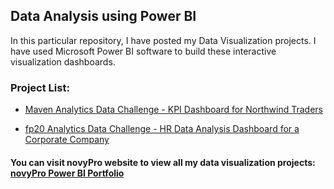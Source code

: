 ## Data Analysis using Power BI


In this particular repository, I have posted my Data Visualization projects. I have used Microsoft Power BI software to build these interactive visualization dashboards.  

### Project List:  


* [Maven Analytics Data Challenge - KPI Dashboard for Northwind Traders](https://github.com/rakeshbangla41/power_bi_projects/tree/main/Northwind%20Traders%20Gourmet%20Supply%20Data%20Analysis)  

* [fp20 Analytics Data Challenge - HR Data Analysis Dashboard for a Corporate Company](https://github.com/rakeshbangla41/power_bi_projects/tree/main/HR%20Data%20Analysis)





#### You can visit novyPro website to view all my data visualization projects: [novyPro Power BI Portfolio](https://www.novypro.com/profile_projects/rakeshbangla)

